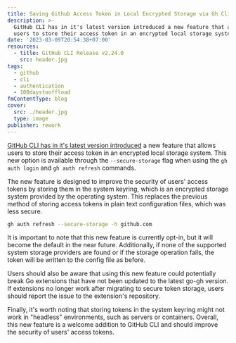 ```yaml
---
title: Saving Github Access Token in Local Encrypted Storage via Gh Cli
description: >-
  GitHub CLI has in it's latest version introduced a new feature that allows
  users to store their access token in an encrypted local storage system.
date: '2023-03-09T20:54:38+07:00'
resources:
  - title: GitHub CLI Release v2.24.0
    src: header.jpg
tags:
  - github
  - cli
  - authentication
  - 100daystooffload
fmContentType: blog
cover:
  src: ./header.jpg
  type: image
publisher: rework
---
```


[GitHub CLI has in it's latest version introduced](https://github.com/cli/cli/releases/tag/v2.24.0) a new feature that allows users to store their access token in an encrypted local storage system. This new option is available through the `--secure-storage` flag when using the `gh auth login` and `gh auth refresh` commands.

The new feature is designed to improve the security of users' access tokens by storing them in the system keyring, which is an encrypted storage system provided by the operating system. This replaces the previous method of storing access tokens in plain text configuration files, which was less secure.

```bash
gh auth refresh --secure-storage -h github.com
```

It is important to note that this new feature is currently opt-in, but it will become the default in the near future. Additionally, if none of the supported system storage providers are found or if the storage operation fails, the token will be written to the config file as before.

Users should also be aware that using this new feature could potentially break Go extensions that have not been updated to the latest go-gh version. If extensions no longer work after migrating to secure token storage, users should report the issue to the extension's repository.

Finally, it's worth noting that storing tokens in the system keyring might not work in "headless" environments, such as servers or containers. Overall, this new feature is a welcome addition to GitHub CLI and should improve the security of users' access tokens.
